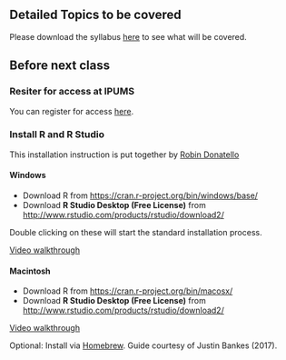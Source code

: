 ## Detailed Topics to be covered

Please download the syllabus [here](../syllabus/ec5023_syllabus.pdf) to see what will be covered.

## Before next class

### Resiter for access at IPUMS

You can register for access [here](https://cps.ipums.org/cps-action/menu).

### Install R and R Studio

This installation instruction is put together by [Robin Donatello](https://norcalbiostat.netlify.com/)

#### Windows

* Download R from https://cran.r-project.org/bin/windows/base/ 
* Download **R Studio Desktop (Free License)** from http://www.rstudio.com/products/rstudio/download2/

Double clicking on these will start the standard installation process.

[Video walkthrough](http://www.youtube.com/watch?v=Ohnk9hcxf9M)

#### Macintosh 

* Download R from https://cran.r-project.org/bin/macosx/
* Download **R Studio Desktop (Free License)** from http://www.rstudio.com/products/rstudio/download2/

[Video walkthrough](http://www.youtube.com/watch?v=uxuuWXU-7UQ)

Optional: Install via [Homebrew](http://datascience.csuchico.edu/materials/install_r_with_homebrew.md). Guide courtesy of Justin Bankes (2017).

